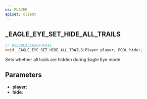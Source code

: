 ```yaml
---
ns: PLAYER
apiset: client
---
```

## _EAGLE_EYE_SET_HIDE_ALL_TRAILS

```c
// 0x330CA55A3647FA1C
void _EAGLE_EYE_SET_HIDE_ALL_TRAILS(Player player, BOOL hide);
```

Sets whether all trails are hidden during Eagle Eye mode.

## Parameters
* **player**:
* **hide**: